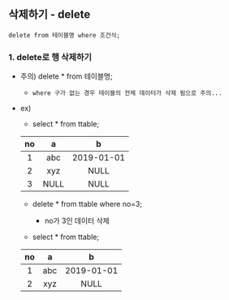 ## 삭제하기 - delete

```
delete from 테이블명 where 조건식;
```

### 1.  delete로 행 삭제하기

- 주의) delete * from 테이블명; 
   -  `where 구가 없는 경우 테이블의 전체 데이터가 삭제 됨으로 주의...`
- ex) 
   - select * from ttable;
   
    | no | a    | b          |
    |:--:|:--:|:--:|
    |  1 | abc  | 2019-01-01 |
    |  2 | xyz  | NULL       |
    |  3 | NULL | NULL       |

   - delete * from ttable where no=3;
     - no가 3인 데이터 삭제 
   
   - select * from ttable;
   
    | no | a    | b          |
    |:--:|:--:|:--:|
    |  1 | abc  | 2019-01-01 |
    |  2 | xyz  | NULL       |

